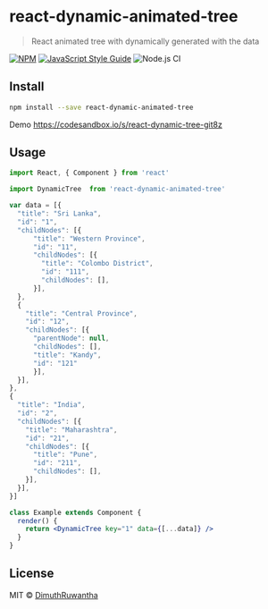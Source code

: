 # react-dynamic-animated-tree

> React animated tree with dynamically generated with the data

[![NPM](https://img.shields.io/npm/v/react-dynamic-animated-tree.svg)](https://www.npmjs.com/package/react-dynamic-animated-tree) [![JavaScript Style Guide](https://img.shields.io/badge/code_style-standard-brightgreen.svg)](https://standardjs.com) ![Node.js CI](https://github.com/DimuthRuwantha/create-dynamic-animated-tree/workflows/Node.js%20CI/badge.svg)

## Install

```bash
npm install --save react-dynamic-animated-tree
```

Demo
https://codesandbox.io/s/react-dynamic-tree-git8z

## Usage

```jsx
import React, { Component } from 'react'

import DynamicTree  from 'react-dynamic-animated-tree'

var data = [{
  "title": "Sri Lanka",
  "id": "1",
  "childNodes": [{
      "title": "Western Province",
      "id": "11",
      "childNodes": [{
        "title": "Colombo District",
        "id": "111",
        "childNodes": [], 
      }],
  },
  {
    "title": "Central Province",
    "id": "12",
    "childNodes": [{
      "parentNode": null,
      "childNodes": [],
      "title": "Kandy",
      "id": "121"
      }],
  }],
},
{
  "title": "India",
  "id": "2",
  "childNodes": [{
    "title": "Maharashtra",
    "id": "21",
    "childNodes": [{
      "title": "Pune",
      "id": "211",
      "childNodes": [],
    }],
  }],  
}]

class Example extends Component {
  render() {
    return <DynamicTree key="1" data={[...data]} />
  }
}
```

## License

MIT © [DimuthRuwantha](https://github.com/DimuthRuwantha)
